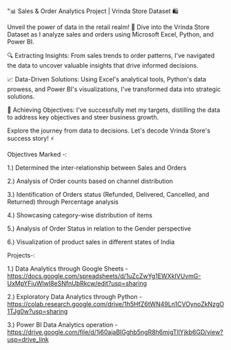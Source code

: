 "📊 Sales & Order Analytics Project | Vrinda Store Dataset 🛍️

Unveil the power of data in the retail realm! 🚀 Dive into the Vrinda Store Dataset as I analyze sales and orders using Microsoft Excel, Python, and Power BI.

🔍 Extracting Insights:
From sales trends to order patterns, I've navigated the data to uncover valuable insights that drive informed decisions.

📈 Data-Driven Solutions:
Using Excel's analytical tools, Python's data prowess, and Power BI's visualizations, I've transformed data into strategic solutions.

🎯 Achieving Objectives:
I've successfully met my targets, distilling the data to address key objectives and steer business growth.

Explore the journey from data to decisions. Let's decode Vrinda Store's success story! ⚡

Objectives Marked -: 

1.) Determined the inter-relationship between Sales and Orders

2.) Analysis of Order counts based on channel distribution

3.) Identification of Orders status (Refunded, Delivered, Cancelled, and Returned) through Percentage analysis

4.) Showcasing category-wise distribution of items 

5.) Analysis of Order Status in relation to the Gender perspective

6.) Visualization of product sales in different states of India 

Projects-:

1.) Data Analytics through Google Sheets - https://docs.google.com/spreadsheets/d/1uZcZwYg1EWXkIVUvmG-UxMpYFiuWlwI8eSNfnUbRkcw/edit?usp=sharing


2.) Exploratory Data Analytics through Python - https://colab.research.google.com/drive/1h5HfZ6tWN49Ln1CVOynoZkNzgO1TJg0w?usp=sharing


3.) Power BI Data Analytics operation - https://drive.google.com/file/d/1j60ajaBIGghb5ngR8h6mjgTllYjkb6GD/view?usp=drive_link


